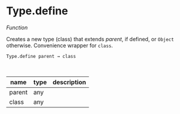 # Type.define

_Function_

Creates a new type (class) that extends _parent_, if defined, or `Object` otherwise. Convenience wrapper for `class`.

<pre><code>Type.define parent &rarr; class</code></pre>
<br>

| name | type | description |
|------|------|-------------|
|parent|any||
|class|any||


